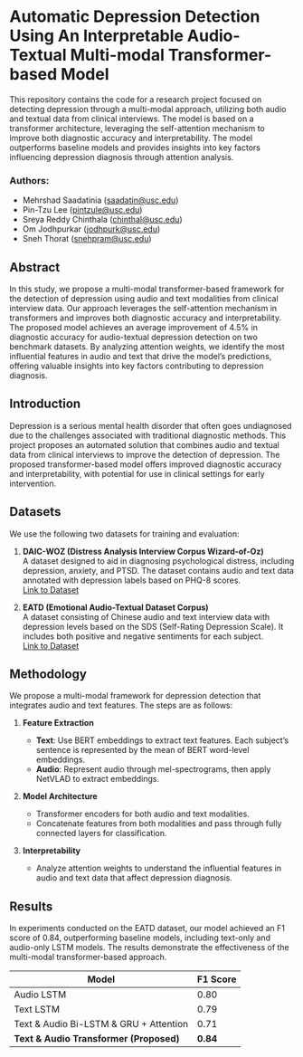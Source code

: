 # Automatic Depression Detection Using An Interpretable Audio-Textual Multi-modal Transformer-based Model

This repository contains the code for a research project focused on detecting depression through a multi-modal approach, utilizing both audio and textual data from clinical interviews. The model is based on a transformer architecture, leveraging the self-attention mechanism to improve both diagnostic accuracy and interpretability. The model outperforms baseline models and provides insights into key factors influencing depression diagnosis through attention analysis.

### Authors:
- Mehrshad Saadatinia (saadatin@usc.edu)
- Pin-Tzu Lee (pintzule@usc.edu)
- Sreya Reddy Chinthala (chinthal@usc.edu)
- Om Jodhpurkar (jodhpurk@usc.edu)
- Sneh Thorat (snehpram@usc.edu)

## Abstract
In this study, we propose a multi-modal transformer-based framework for the detection of depression using audio and text modalities from clinical interview data. Our approach leverages the self-attention mechanism in transformers and improves both diagnostic accuracy and interpretability. The proposed model achieves an average improvement of 4.5% in diagnostic accuracy for audio-textual depression detection on two benchmark datasets. By analyzing attention weights, we identify the most influential features in audio and text that drive the model’s predictions, offering valuable insights into key factors contributing to depression diagnosis.

## Introduction
Depression is a serious mental health disorder that often goes undiagnosed due to the challenges associated with traditional diagnostic methods. This project proposes an automated solution that combines audio and textual data from clinical interviews to improve the detection of depression. The proposed transformer-based model offers improved diagnostic accuracy and interpretability, with potential for use in clinical settings for early intervention.

## Datasets
We use the following two datasets for training and evaluation:

1. **DAIC-WOZ (Distress Analysis Interview Corpus Wizard-of-Oz)**  
   A dataset designed to aid in diagnosing psychological distress, including depression, anxiety, and PTSD. The dataset contains audio and text data annotated with depression labels based on PHQ-8 scores.  
   [Link to Dataset](https://dcapswoz.ict.usc.edu/)

2. **EATD (Emotional Audio-Textual Dataset Corpus)**  
   A dataset consisting of Chinese audio and text interview data with depression levels based on the SDS (Self-Rating Depression Scale). It includes both positive and negative sentiments for each subject.  
   [Link to Dataset](https://github.com/speechandlanguageprocessing/ICASSP2022-Depression)

## Methodology
We propose a multi-modal framework for depression detection that integrates audio and text features. The steps are as follows:

1. **Feature Extraction**  
   - **Text**: Use BERT embeddings to extract text features. Each subject’s sentence is represented by the mean of BERT word-level embeddings.
   - **Audio**: Represent audio through mel-spectrograms, then apply NetVLAD to extract embeddings.

2. **Model Architecture**  
   - Transformer encoders for both audio and text modalities.
   - Concatenate features from both modalities and pass through fully connected layers for classification.

3. **Interpretability**  
   - Analyze attention weights to understand the influential features in audio and text data that affect depression diagnosis.

## Results
In experiments conducted on the EATD dataset, our model achieved an F1 score of 0.84, outperforming baseline models, including text-only and audio-only LSTM models. The results demonstrate the effectiveness of the multi-modal transformer-based approach.

| Model | F1 Score |
|-------|----------|
| Audio LSTM | 0.80 |
| Text LSTM | 0.79 |
| Text & Audio Bi-LSTM & GRU + Attention | 0.71 |
| **Text & Audio Transformer (Proposed)** | **0.84** |